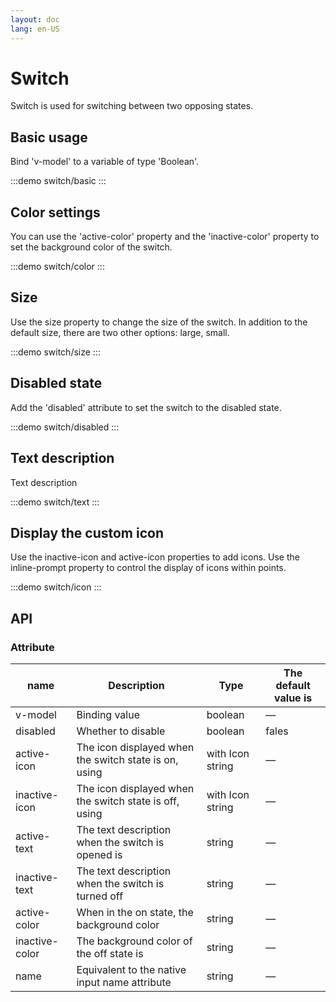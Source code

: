 ```yaml
---
layout: doc
lang: en-US
---
```


# Switch

Switch is used for switching between two opposing states.

## Basic usage

Bind 'v-model' to a variable of type 'Boolean'.

:::demo
switch/basic
:::

## Color settings

You can use the 'active-color' property and the 'inactive-color' property to set the background color of the switch.

:::demo
switch/color
:::

## Size

Use the size property to change the size of the switch. In addition to the default size, there are two other options:
large, small.

:::demo
switch/size
:::

## Disabled state

Add the 'disabled' attribute to set the switch to the disabled state.

:::demo
switch/disabled
:::

##  Text description

Text description

:::demo
switch/text
:::

## Display the custom icon

Use the inactive-icon and active-icon properties to add icons. Use the inline-prompt property to control the display of
icons within points.

:::demo
switch/icon
:::

## API

### Attribute

| name           | Description                                            | Type             | The default value is |
| -------------- | ------------------------------------------------------ | ---------------- | -------------------- |
| v-model        | Binding value                                          | boolean          | —                    |
| disabled       | Whether to disable                                     | boolean          | fales                |
| active-icon    | The icon displayed when the switch state is on, using  | with Icon string | —                    |
| inactive-icon  | The icon displayed when the switch state is off, using | with Icon string | —                    |
| active-text    | The text description when the switch is opened is      | string           | —                    |
| inactive-text  | The text description when the switch is turned off     | string           | —                    |
| active-color   | When in the on state, the background color             | string           | —                    |
| inactive-color | The background color of the off state is               | string           | —                    |
| name           | Equivalent to the native input name attribute          | string           | —                    |
